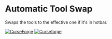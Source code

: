 # Automatic Tool Swap
Swaps the tools to the effective one if it's in hotbar.

[![CurseForge](http://cf.way2muchnoise.eu/full_361977_downloads.svg)](https://www.curseforge.com/minecraft/mc-mods/automatic-tool-swap)
[![Curseforge](http://cf.way2muchnoise.eu/versions/For%20MC_361977_all.svg)](https://www.curseforge.com/minecraft/mc-mods/automatic-tool-swap)